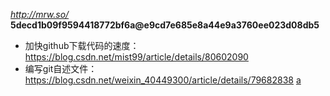 *http://mrw.so/*  
**5decd1b09f9594418772bf6a@e9cd7e685e8a44e9a3760ee023d08db5**  
* 加快github下载代码的速度：https://blog.csdn.net/mist99/article/details/80602090  
* 编写git自述文件：https://blog.csdn.net/weixin_40449300/article/details/79682838
[a](https://github.com/LukasHe0908/Lukas/blob/master/logo/README-1.png)  
